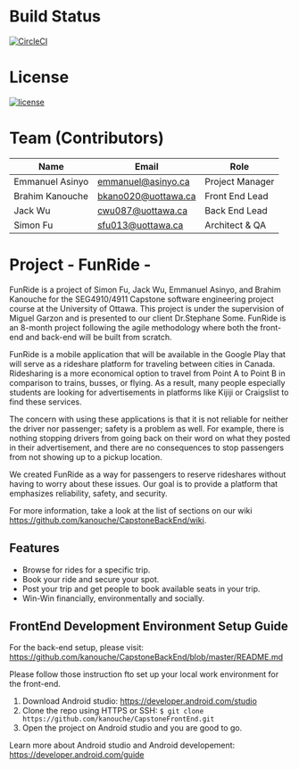 # Build Status
[![CircleCI](https://circleci.com/gh/kanouche/CapstoneFrontEnd.svg?style=svg&circle-token=df4b90f360c8d9ff6aea47345bf36748bb59aa0a)](https://circleci.com/gh/kanouche/CapstoneFrontEnd)

# License
[![license](https://img.shields.io/badge/Licence-1.0-9cf)](https://github.com/kanouche/CapstoneFrontEnd/blob/master/Licence.md)

# Team (Contributors)
| Name                   | Email               |Role                 |
|------------------------|---------------------|---------------------|
| Emmanuel Asinyo        | emmanuel@asinyo.ca  |Project Manager      |
| Brahim Kanouche        | bkano020@uottawa.ca |Front End Lead       |
| Jack Wu                | cwu087@uottawa.ca   |Back End Lead        |
| Simon Fu               | sfu013@uottawa.ca   |Architect & QA       |

# Project - FunRide -
FunRide is a project of Simon Fu, Jack Wu, Emmanuel Asinyo, and Brahim Kanouche for the SEG4910/4911 Capstone software engineering project course at the University of Ottawa. This project is under the supervision of Miguel Garzon and is presented to our client Dr.Stephane Some. FunRide is an 8-month project following the agile methodology where both the front-end and back-end will be built from scratch.

FunRide is a mobile application that will be available in the Google Play that will serve as a rideshare platform for traveling between cities in Canada. Ridesharing is a more economical option to travel from Point A to Point B in comparison to trains, busses, or flying. As a result, many people especially students are looking for advertisements in platforms like Kijiji or Craigslist to find these services.

The concern with using these applications is that it is not reliable for neither the driver nor passenger; safety is a problem as well. For example, there is nothing stopping drivers from going back on their word on what they posted in their advertisement, and there are no consequences to stop passengers from not showing up to a pickup location.

We created FunRide as a way for passengers to reserve rideshares without having to worry about these issues. Our goal is to provide a platform that emphasizes reliability, safety, and security.

For more information, take a look at the list of sections on our wiki https://github.com/kanouche/CapstoneBackEnd/wiki.

## Features
* Browse for rides for a specific trip. 
* Book your ride and secure your spot.
* Post your trip and get people to book available seats in your trip.
* Win-Win financially, environmentally and socially.

## FrontEnd Development Environment Setup Guide
For the back-end setup, please visit: https://github.com/kanouche/CapstoneBackEnd/blob/master/README.md

Please follow those instruction fto set up your local work environment for the front-end. 

1. Download Android studio: https://developer.android.com/studio 
2. Clone the repo using HTTPS or SSH: `$ git clone https://github.com/kanouche/CapstoneFrontEnd.git`
3. Open the project on Android studio and you are good to go. 

Learn more about Android studio and Android developement: https://developer.android.com/guide
